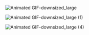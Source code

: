
![Animated GIF-downsized_large](https://user-images.githubusercontent.com/62024355/87222256-fa948b00-c38f-11ea-9e1e-b64eee3c5c5f.gif)

![Animated GIF-downsized_large (1)](https://user-images.githubusercontent.com/62024355/87222504-ab4f5a00-c391-11ea-8caf-8da6c140e35a.gif)

![Animated GIF-downsized_large (4)](https://user-images.githubusercontent.com/62024355/87423738-6a0cb380-c5f8-11ea-93bc-385783186216.gif)
